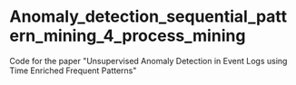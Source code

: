 # Anomaly_detection_sequential_pattern_mining_4_process_mining
Code for the paper "Unsupervised Anomaly Detection in Event Logs using Time Enriched Frequent Patterns"
